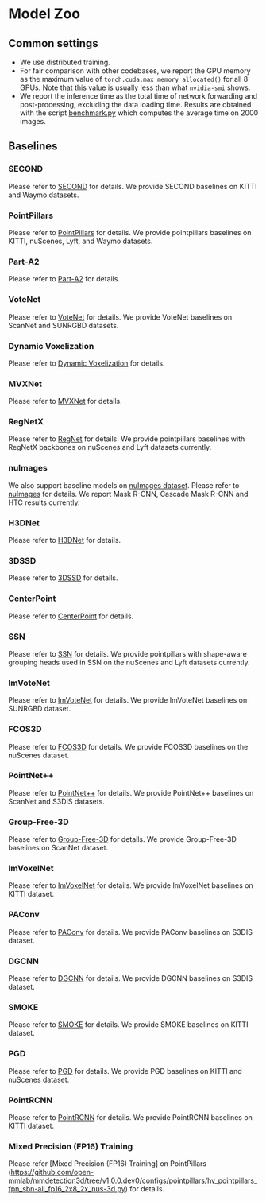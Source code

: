 # Model Zoo

## Common settings

- We use distributed training.
- For fair comparison with other codebases, we report the GPU memory as the maximum value of `torch.cuda.max_memory_allocated()` for all 8 GPUs. Note that this value is usually less than what `nvidia-smi` shows.
- We report the inference time as the total time of network forwarding and post-processing, excluding the data loading time. Results are obtained with the script [benchmark.py](https://github.com/open-mmlab/mmdetection/blob/master/tools/analysis_tools/benchmark.py) which computes the average time on 2000 images.

## Baselines

### SECOND

Please refer to [SECOND](https://github.com/open-mmlab/mmdetection3d/blob/master/configs/second) for details. We provide SECOND baselines on KITTI and Waymo datasets.

### PointPillars

Please refer to [PointPillars](https://github.com/open-mmlab/mmdetection3d/blob/master/configs/pointpillars) for details. We provide pointpillars baselines on KITTI, nuScenes, Lyft, and Waymo datasets.

### Part-A2

Please refer to [Part-A2](https://github.com/open-mmlab/mmdetection3d/blob/master/configs/parta2) for details.

### VoteNet

Please refer to [VoteNet](https://github.com/open-mmlab/mmdetection3d/blob/master/configs/votenet) for details. We provide VoteNet baselines on ScanNet and SUNRGBD datasets.

### Dynamic Voxelization

Please refer to [Dynamic Voxelization](https://github.com/open-mmlab/mmdetection3d/blob/master/configs/dynamic_voxelization) for details.

### MVXNet

Please refer to [MVXNet](https://github.com/open-mmlab/mmdetection3d/blob/master/configs/mvxnet) for details.

### RegNetX
Please refer to [RegNet](https://github.com/open-mmlab/mmdetection3d/blob/master/configs/regnet) for details. We provide pointpillars baselines with RegNetX backbones on nuScenes and Lyft datasets currently.

### nuImages
We also support baseline models on [nuImages dataset](https://www.nuscenes.org/nuimages). Please refer to [nuImages](https://github.com/open-mmlab/mmdetection3d/blob/master/configs/nuimages) for details. We report Mask R-CNN, Cascade Mask R-CNN and HTC results currently.

### H3DNet

Please refer to [H3DNet](https://github.com/open-mmlab/mmdetection3d/blob/master/configs/h3dnet) for details.

### 3DSSD

Please refer to [3DSSD](https://github.com/open-mmlab/mmdetection3d/blob/master/configs/3dssd) for details.

### CenterPoint

Please refer to [CenterPoint](https://github.com/open-mmlab/mmdetection3d/blob/master/configs/centerpoint) for details.

### SSN

Please refer to [SSN](https://github.com/open-mmlab/mmdetection3d/blob/master/configs/ssn) for details. We provide pointpillars with shape-aware grouping heads used in SSN on the nuScenes and Lyft datasets currently.

### ImVoteNet

Please refer to [ImVoteNet](https://github.com/open-mmlab/mmdetection3d/blob/master/configs/imvotenet) for details. We provide ImVoteNet baselines on SUNRGBD dataset.

### FCOS3D

Please refer to [FCOS3D](https://github.com/open-mmlab/mmdetection3d/blob/master/configs/fcos3d) for details. We provide FCOS3D baselines on the nuScenes dataset.

### PointNet++

Please refer to [PointNet++](https://github.com/open-mmlab/mmdetection3d/blob/master/configs/pointnet2) for details. We provide PointNet++ baselines on ScanNet and S3DIS datasets.

### Group-Free-3D

Please refer to [Group-Free-3D](https://github.com/open-mmlab/mmdetection3d/blob/master/configs/groupfree3d) for details. We provide Group-Free-3D baselines on ScanNet dataset.

### ImVoxelNet

Please refer to [ImVoxelNet](https://github.com/open-mmlab/mmdetection3d/blob/master/configs/imvoxelnet) for details. We provide ImVoxelNet baselines on KITTI dataset.

### PAConv

Please refer to [PAConv](https://github.com/open-mmlab/mmdetection3d/blob/master/configs/paconv) for details. We provide PAConv baselines on S3DIS dataset.

### DGCNN

Please refer to [DGCNN](https://github.com/open-mmlab/mmdetection3d/tree/v1.0.0.dev0/configs/dgcnn) for details. We provide DGCNN baselines on S3DIS dataset.

### SMOKE

Please refer to [SMOKE](https://github.com/open-mmlab/mmdetection3d/tree/v1.0.0.dev0/configs/smoke) for details. We provide SMOKE baselines on KITTI dataset.

### PGD

Please refer to [PGD](https://github.com/open-mmlab/mmdetection3d/tree/v1.0.0.dev0/configs/pgd) for details. We provide PGD baselines on KITTI and nuScenes dataset.

### PointRCNN

Please refer to [PointRCNN](https://github.com/open-mmlab/mmdetection3d/tree/v1.0.0.dev0/configs/point_rcnn) for details. We provide PointRCNN baselines on KITTI dataset.

### Mixed Precision (FP16) Training

Please refer [Mixed Precision (FP16) Training] on PointPillars (https://github.com/open-mmlab/mmdetection3d/tree/v1.0.0.dev0/configs/pointpillars/hv_pointpillars_fpn_sbn-all_fp16_2x8_2x_nus-3d.py) for details.
